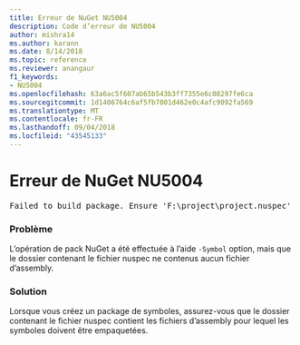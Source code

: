 ```yaml
---
title: Erreur de NuGet NU5004
description: Code d’erreur de NU5004
author: mishra14
ms.author: karann
ms.date: 8/14/2018
ms.topic: reference
ms.reviewer: anangaur
f1_keywords:
- NU5004
ms.openlocfilehash: 63a6ac5f607ab65b543b3ff7355e6c08297fe6ca
ms.sourcegitcommit: 1d1406764c6af5fb7801d462e0c4afc9092fa569
ms.translationtype: MT
ms.contentlocale: fr-FR
ms.lasthandoff: 09/04/2018
ms.locfileid: "43545133"
---
```

# <a name="nuget-error-nu5004"></a>Erreur de NuGet NU5004
<pre>Failed to build package. Ensure 'F:\project\project.nuspec' includes assembly files. For help on building symbols package, visit http://docs.nuget.org/.</pre>

### <a name="issue"></a>Problème

L’opération de pack NuGet a été effectuée à l’aide `-Symbol` option, mais que le dossier contenant le fichier nuspec ne contenus aucun fichier d’assembly. 


### <a name="solution"></a>Solution

Lorsque vous créez un package de symboles, assurez-vous que le dossier contenant le fichier nuspec contient les fichiers d’assembly pour lequel les symboles doivent être empaquetées.

